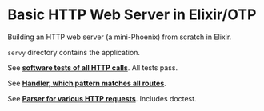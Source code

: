 # Basic HTTP Web Server in Elixir/OTP

Building an HTTP web server (a mini-Phoenix) from scratch in Elixir.

`servy` directory contains the application.

See [**software tests of all HTTP calls**](https://github.com/rayning0/elixir-web-server/blob/master/servy/test/handler_test.exs). All tests pass.

See [**Handler, which pattern matches all routes**](https://github.com/rayning0/elixir-web-server/blob/master/servy/lib/servy/handler.ex).

See [**Parser for various HTTP requests**](https://github.com/rayning0/elixir-web-server/blob/master/servy/lib/servy/parser.ex). Includes doctest.
